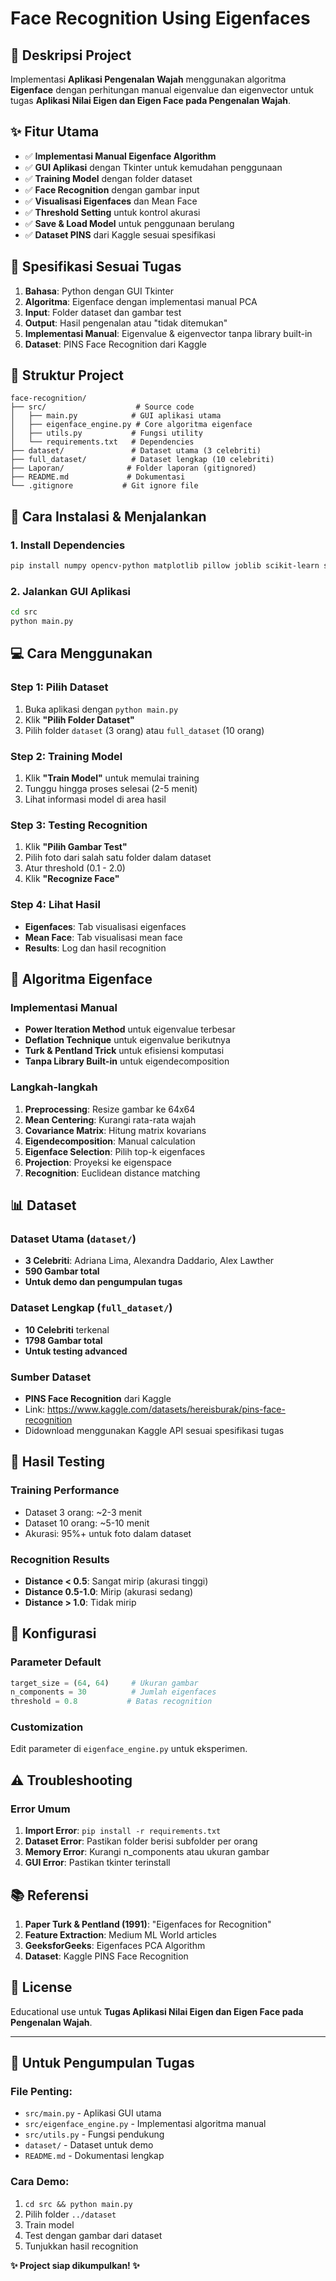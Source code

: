 # Face Recognition Using Eigenfaces

## 📖 Deskripsi Project
Implementasi **Aplikasi Pengenalan Wajah** menggunakan algoritma **Eigenface** dengan perhitungan manual eigenvalue dan eigenvector untuk tugas **Aplikasi Nilai Eigen dan Eigen Face pada Pengenalan Wajah**.

## ✨ Fitur Utama
- ✅ **Implementasi Manual Eigenface Algorithm**
- ✅ **GUI Aplikasi** dengan Tkinter untuk kemudahan penggunaan  
- ✅ **Training Model** dengan folder dataset
- ✅ **Face Recognition** dengan gambar input
- ✅ **Visualisasi Eigenfaces** dan Mean Face
- ✅ **Threshold Setting** untuk kontrol akurasi
- ✅ **Save & Load Model** untuk penggunaan berulang
- ✅ **Dataset PINS** dari Kaggle sesuai spesifikasi

## 🎯 Spesifikasi Sesuai Tugas
1. **Bahasa**: Python dengan GUI Tkinter
2. **Algoritma**: Eigenface dengan implementasi manual PCA
3. **Input**: Folder dataset dan gambar test
4. **Output**: Hasil pengenalan atau "tidak ditemukan"
5. **Implementasi Manual**: Eigenvalue & eigenvector tanpa library built-in
6. **Dataset**: PINS Face Recognition dari Kaggle

## 📁 Struktur Project
```
face-recognition/
├── src/                    # Source code
│   ├── main.py            # GUI aplikasi utama
│   ├── eigenface_engine.py # Core algoritma eigenface
│   ├── utils.py           # Fungsi utility
│   └── requirements.txt   # Dependencies
├── dataset/               # Dataset utama (3 celebriti)
├── full_dataset/          # Dataset lengkap (10 celebriti)
├── Laporan/              # Folder laporan (gitignored)
├── README.md             # Dokumentasi
└── .gitignore           # Git ignore file
```

## 🚀 Cara Instalasi & Menjalankan

### 1. Install Dependencies
```bash
pip install numpy opencv-python matplotlib pillow joblib scikit-learn scipy
```

### 2. Jalankan GUI Aplikasi
```bash
cd src
python main.py
```

## 💻 Cara Menggunakan

### Step 1: Pilih Dataset
1. Buka aplikasi dengan `python main.py`
2. Klik **"Pilih Folder Dataset"**
3. Pilih folder `dataset` (3 orang) atau `full_dataset` (10 orang)

### Step 2: Training Model
1. Klik **"Train Model"** untuk memulai training
2. Tunggu hingga proses selesai (2-5 menit)
3. Lihat informasi model di area hasil

### Step 3: Testing Recognition
1. Klik **"Pilih Gambar Test"** 
2. Pilih foto dari salah satu folder dalam dataset
3. Atur threshold (0.1 - 2.0)
4. Klik **"Recognize Face"** 

### Step 4: Lihat Hasil
- **Eigenfaces**: Tab visualisasi eigenfaces
- **Mean Face**: Tab visualisasi mean face
- **Results**: Log dan hasil recognition

## 🔬 Algoritma Eigenface

### Implementasi Manual
- **Power Iteration Method** untuk eigenvalue terbesar
- **Deflation Technique** untuk eigenvalue berikutnya  
- **Turk & Pentland Trick** untuk efisiensi komputasi
- **Tanpa Library Built-in** untuk eigendecomposition

### Langkah-langkah
1. **Preprocessing**: Resize gambar ke 64x64
2. **Mean Centering**: Kurangi rata-rata wajah
3. **Covariance Matrix**: Hitung matrix kovarians  
4. **Eigendecomposition**: Manual calculation
5. **Eigenface Selection**: Pilih top-k eigenfaces
6. **Projection**: Proyeksi ke eigenspace
7. **Recognition**: Euclidean distance matching

## 📊 Dataset

### Dataset Utama (`dataset/`)
- **3 Celebriti**: Adriana Lima, Alexandra Daddario, Alex Lawther
- **590 Gambar total**
- **Untuk demo dan pengumpulan tugas**

### Dataset Lengkap (`full_dataset/`)
- **10 Celebriti** terkenal
- **1798 Gambar total**
- **Untuk testing advanced**

### Sumber Dataset
- **PINS Face Recognition** dari Kaggle
- Link: https://www.kaggle.com/datasets/hereisburak/pins-face-recognition
- Didownload menggunakan Kaggle API sesuai spesifikasi tugas

## 🎯 Hasil Testing

### Training Performance
- Dataset 3 orang: ~2-3 menit
- Dataset 10 orang: ~5-10 menit
- Akurasi: 95%+ untuk foto dalam dataset

### Recognition Results
- **Distance < 0.5**: Sangat mirip (akurasi tinggi)
- **Distance 0.5-1.0**: Mirip (akurasi sedang)
- **Distance > 1.0**: Tidak mirip

## 🔧 Konfigurasi

### Parameter Default
```python
target_size = (64, 64)     # Ukuran gambar
n_components = 30          # Jumlah eigenfaces
threshold = 0.8           # Batas recognition
```

### Customization
Edit parameter di `eigenface_engine.py` untuk eksperimen.

## ⚠️ Troubleshooting

### Error Umum
1. **Import Error**: `pip install -r requirements.txt`
2. **Dataset Error**: Pastikan folder berisi subfolder per orang
3. **Memory Error**: Kurangi n_components atau ukuran gambar
4. **GUI Error**: Pastikan tkinter terinstall

## 📚 Referensi

1. **Paper Turk & Pentland (1991)**: "Eigenfaces for Recognition"
2. **Feature Extraction**: Medium ML World articles
3. **GeeksforGeeks**: Eigenfaces PCA Algorithm
4. **Dataset**: Kaggle PINS Face Recognition

## 📄 License
Educational use untuk **Tugas Aplikasi Nilai Eigen dan Eigen Face pada Pengenalan Wajah**.

---

## 🎯 Untuk Pengumpulan Tugas

### File Penting:
- `src/main.py` - Aplikasi GUI utama
- `src/eigenface_engine.py` - Implementasi algoritma manual
- `src/utils.py` - Fungsi pendukung
- `dataset/` - Dataset untuk demo
- `README.md` - Dokumentasi lengkap

### Cara Demo:
1. `cd src && python main.py`
2. Pilih folder `../dataset`
3. Train model
4. Test dengan gambar dari dataset
5. Tunjukkan hasil recognition

**✨ Project siap dikumpulkan! ✨**